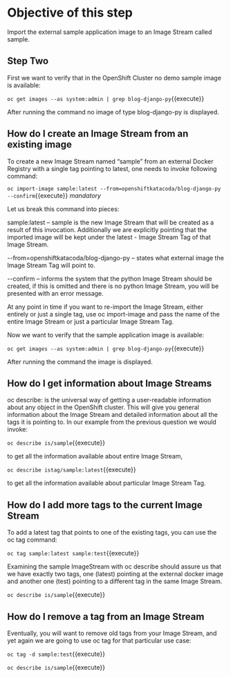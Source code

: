

# Objective of this step

Import the external sample application image to an Image Stream called sample.

## Step Two

First we want to verify that in the OpenShift Cluster no demo sample image is available:

`oc get images --as system:admin | grep blog-django-py`{{execute}}

After running the command no image of type blog-django-py is displayed.

## How do I create an Image Stream from an existing image

To create a new Image Stream named “sample” from an external Docker Registry with a single tag pointing to latest,
one needs to invoke following command:

`oc import-image sample:latest --from=openshiftkatacoda/blog-django-py --confirm`{{execute}} *mandatory*

Let us break this command into pieces:

sample:latest – sample is the new Image Stream that will be created as a result of this invocation. Additionally we are explicitly pointing that the imported image will be kept under the latest - Image Stream Tag of that Image Stream.

--from=openshiftkatacoda/blog-django-py – states what external image the Image Stream Tag will point to.

--confirm – informs the system that the python Image Stream should be created, if this is omitted and there is no python Image Stream, you will be presented with an error message.

At any point in time if you want to re-import the Image Stream, either entirely or just a single tag, use oc import-image and pass the name of the entire Image Stream or just a particular Image Stream Tag.

Now we want to verify that the sample application image is available:

`oc get images --as system:admin | grep blog-django-py`{{execute}}

After running the command the image is displayed.

## How do I get information about Image Streams

oc describe: is the universal way of getting a user-readable information about any object in the OpenShift cluster. This will give you general information about the Image Stream and detailed information about all the tags it is pointing to. In our example from the previous question we would invoke:

`oc describe is/sample`{{execute}}

to get all the information available about entire Image Stream,

`oc describe istag/sample:latest`{{execute}}

to get all the information available about particular Image Stream Tag.

## How do I add more tags to the current Image Stream

To add a latest tag that points to one of the existing tags, you can use the oc tag command:

`oc tag sample:latest sample:test`{{execute}}

Examining the sample ImageStream with oc describe should assure us that we have exactly two tags, one (latest) pointing at the external docker image and another one (test) pointing to a different tag in the same Image Stream.

`oc describe is/sample`{{execute}}

## How do I remove a tag from an Image Stream

Eventually, you will want to remove old tags from your Image Stream, and yet again we are going to use oc tag for that particular use case:

`oc tag -d sample:test`{{execute}}

`oc describe is/sample`{{execute}}

